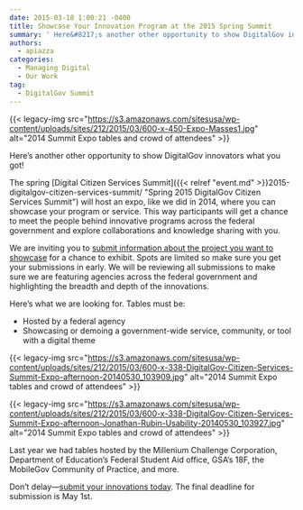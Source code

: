 ```yaml
---
date: 2015-03-18 1:00:21 -0400
title: Showcase Your Innovation Program at the 2015 Spring Summit
summary: ' Here&#8217;s another other opportunity to show DigitalGov innovators what you got! The spring Digital Citizen Services Summit will host an expo, like we did in 2014, where you can showcase your program or service. This way participants will get a chance to meet'
authors:
  - apiazza
categories:
  - Managing Digital
  - Our Work
tag:
  - DigitalGov Summit
---
```


{{< legacy-img src="https://s3.amazonaws.com/sitesusa/wp-content/uploads/sites/212/2015/03/600-x-450-Expo-Masses1.jpg" alt="2014 Summit Expo tables and crowd of attendees" >}}

Here&#8217;s another other opportunity to show DigitalGov innovators what you got!

The spring [Digital Citizen Services Summit]({{< relref "event.md" >}}2015-digitalgov-citizen-services-summit/ "Spring 2015 DigitalGov Citizen Services Summit") will host an expo, like we did in 2014, where you can showcase your program or service. This way participants will get a chance to meet the people behind innovative programs across the federal government and explore collaborations and knowledge sharing with you.

We are inviting you to [submit information about the project you want to showcase](https://www.surveymonkey.com/s/digitalgov-expo) for a chance to exhibit. Spots are limited so make sure you get your submissions in early. We will be reviewing all submissions to make sure we are featuring agencies across the federal government and highlighting the breadth and depth of the innovations.

Here&#8217;s what we are looking for. Tables must be:

  * Hosted by a federal agency
  * Showcasing or demoing a government-wide service, community, or tool with a digital theme

{{< legacy-img src="https://s3.amazonaws.com/sitesusa/wp-content/uploads/sites/212/2015/03/600-x-338-DigitalGov-Citizen-Services-Summit-Expo-afternoon-20140530_103909.jpg" alt="2014 Summit Expo tables and crowd of attendees" >}}

{{< legacy-img src="https://s3.amazonaws.com/sitesusa/wp-content/uploads/sites/212/2015/03/600-x-338-DigitalGov-Citizen-Services-Summit-Expo-afternoon-Jonathan-Rubin-Usability-20140530_103927.jpg" alt="2014 Summit Expo tables and crowd of attendees" >}}

Last year we had tables hosted by the Millenium Challenge Corporation, Department of Education&#8217;s Federal Student Aid office, GSA&#8217;s 18F, the MobileGov Community of Practice, and more.

Don&#8217;t delay—[submit your innovations today](https://www.surveymonkey.com/s/digitalgov-expo). The final deadline for submission is May 1st.
